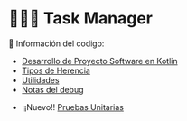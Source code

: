 # 🧔🏾‍♂️ Task Manager

📘 Información del codigo:

- [Desarrollo de Proyecto Software en Kotlin](docs/Dev_projecto_software.md)
- [Tipos de Herencia](docs/TipoHerencia.md)
- [Utilidades](docs/Utils.md)
- [Notas del debug](docs/Debug.md)
* ¡¡Nuevo!! [Pruebas Unitarias]()